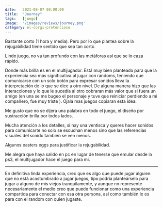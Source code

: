 ```yaml
---
date:   2021-08-07 00:00:00
title:  "Journey"
tags:   [juego]
image:  '/images/reviews/journey.png'
category: el-corgi-pretencioso
---
```

Bastante corto (1 hora y media). Pero por lo que plantea sobre la rejugabilidad tiene sentido que sea tan corto.

Lindo juego, no va tan profundo con las metáforas así que se lo caza rápido.

Donde más brilla es en el multijugador. Está muy bien planteado para que la experiencia sea más significativa al jugar con randoms, teniendo que comunicarse con un solo botón para expresar sonidos lleva la interpretación de lo que se dice a otro nivel. De alguna manera hizo que las interacciones y lo que le sucedía al otro cobraran más valor que si fuera un amigo (en una se me bugeo el personaje y tuve que reiniciar perdiendo a mi compañero, fue muy triste ). Ojala mas juegos copiaran esta idea.

Me gusto que no se dijera una palabra en todo el juego, el diseño por sustracción brilla por todos lados.

Mucha atención a los detalles, si hay una ventisca y queres hacer sonidos para comunicarte no solo se escuchan menos sino que las referencias visuales del sonido también se ven menos.

Algunos easters eggs para justificar la rejugabilidad.

Me alegra que haya salido en pc en lugar de tenerse que emular desde la ps3, el multijugador hace el juego para mi.

<hr>

En definitiva linda experiencia, creo que es algo que puede jugar alguien que no está acostumbrado a jugar juegos, tipo podría planteárselo para jugar a alguno de mis viejos tranquilamente, y aunque no represente necesariamente el medio creo que puede funcionar como una experiencia compartida para conectar con esa otra persona, así como también lo es para con el random con quien jugaste.
